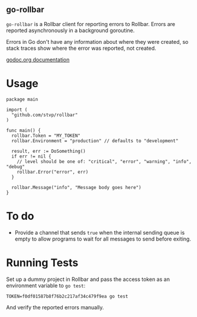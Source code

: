 go-rollbar
----------

`go-rollbar` is a Rollbar client for reporting errors to Rollbar. Errors are
reported asynchronously in a background goroutine.

Errors in Go don't have any information about where they were created, so stack
traces show where the error was reported, not created.

[godoc.org documentation](http://godoc.org/github.com/stvp/rollbar)

Usage
=====

    package main

    import (
      "github.com/stvp/rollbar"
    )

    func main() {
      rollbar.Token = "MY_TOKEN"
      rollbar.Environment = "production" // defaults to "development"

      result, err := DoSomething()
      if err != nil {
        // level should be one of: "critical", "error", "warning", "info", "debug"
        rollbar.Error("error", err)
      }

      rollbar.Message("info", "Message body goes here")
    }

To do
=====

* Provide a channel that sends `true` when the internal sending queue is empty
  to allow programs to wait for all messages to send before exiting.

Running Tests
=============

Set up a dummy project in Rollbar and pass the access token as an environment
variable to `go test`:

    TOKEN=f0df01587b8f76b2c217af34c479f9ea go test

And verify the reported errors manually.

